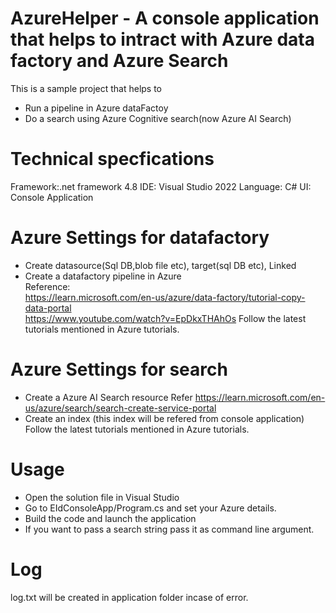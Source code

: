 # AzureHelper - A console application that helps to intract with Azure data factory and Azure Search
This is a sample project that helps to 
- Run a pipeline in Azure dataFactoy
- Do a search using Azure Cognitive search(now Azure AI Search)

# Technical specfications  
Framework:.net framework 4.8
IDE: Visual Studio 2022
Language: C#
UI: Console Application

# Azure Settings for datafactory
- Create datasource(Sql DB,blob file etc), target(sql DB etc), Linked
- Create a datafactory pipeline in Azure
  </br>Reference:
    </br>https://learn.microsoft.com/en-us/azure/data-factory/tutorial-copy-data-portal
    </br>https://www.youtube.com/watch?v=EpDkxTHAhOs
Follow the latest tutorials mentioned in Azure tutorials.
  
# Azure Settings for search
- Create a Azure AI Search resource
 Refer https://learn.microsoft.com/en-us/azure/search/search-create-service-portal
- Create an index (this index will be refered from console application)
  Follow the latest tutorials mentioned in Azure tutorials.
  
# Usage
- Open the solution file in Visual Studio
- Go to EIdConsoleApp/Program.cs and set your Azure details.
- Build the code and launch the application
- If you want to pass a search string pass it as command line argument. 

# Log
log.txt will be created in application folder incase of error.

